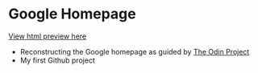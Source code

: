 # Google Homepage
[View html preview here](http://ajzeller.github.io/google-homepage/)

- Reconstructing the Google homepage as guided by [The Odin Project](http://www.theodinproject.com/web-development-101/html-css)
- My first Github project
